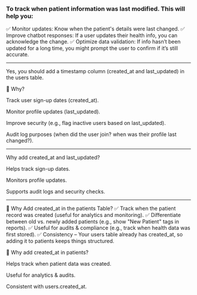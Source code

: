 

### To track when patient information was last modified. This will help you:

✅ Monitor updates: Know when the patient's details were last changed.
✅ Improve chatbot responses: If a user updates their health info, you can acknowledge the change.
✅ Optimize data validation: If info hasn’t been updated for a long time, you might prompt the user to confirm if it’s still accurate.

------------------------------------------------

Yes, you should add a timestamp column (created_at and last_updated) in the users table.

🔹 Why?

Track user sign-up dates (created_at).

Monitor profile updates (last_updated).

Improve security (e.g., flag inactive users based on last_updated).

Audit log purposes (when did the user join? when was their profile last changed?).

-----------------------------------------------

 Why add created_at and last_updated?

Helps track sign-up dates.

Monitors profile updates.

Supports audit logs and security checks.




---------------------------

🔹 Why Add created_at in the patients Table?
✅ Track when the patient record was created (useful for analytics and monitoring).
✅ Differentiate between old vs. newly added patients (e.g., show "New Patient" tags in reports).
✅ Useful for audits & compliance (e.g., track when health data was first stored).
✅ Consistency – Your users table already has created_at, so adding it to patients keeps things structured.


🔹 Why add created_at in patients?

Helps track when patient data was created.

Useful for analytics & audits.

Consistent with users.created_at.